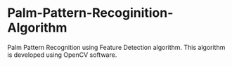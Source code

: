 # Palm-Pattern-Recoginition-Algorithm

Palm Pattern Recognition using Feature Detection algorithm. This algorithm is developed using OpenCV software.
